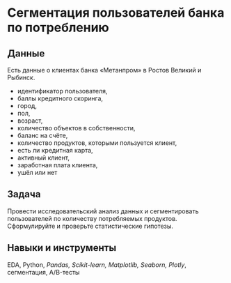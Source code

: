 # Сегментация пользователей банка по потреблению
## Данные 
Есть данные о клиентах банка «Метанпром» в Ростов Великий и Рыбинск.
-  идентификатор пользователя,
-  баллы кредитного скоринга,
-  город,
-  пол,
-  возраст,
-  количество объектов в собственности,
-  баланс на счёте,
-  количество продуктов, которыми пользуется клиент,
-  есть ли кредитная карта,
-  активный клиент,
-  заработная плата клиента,
-  ушёл или нет

## Задача
Провести исследовательский анализ данных и сегментировать пользователей по количеству потребляемых продуктов. Сформулируйте и проверьте статистические гипотезы.

## Навыки и инструменты
EDA, Python, *Pandas, Scikit-learn, Matplotlib, Seaborn,  Plotly*, сегментация, A/B-тесты
